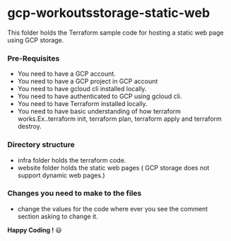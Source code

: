 # gcp-workoutsstorage-static-web
This folder holds the Terraform sample code for hosting a static web page using GCP storage.

### Pre-Requisites
- You need to have a GCP account.
- You need to have a GCP project in GCP account
- You need to have gcloud cli installed locally.
- You need to have authenticated to GCP using gcloud cli.
- You need to have Terraform installed locally.
- You need to have basic understanding of how terraform works.Ex..terraform init, terraform plan, terraform apply and terraform destroy.

### Directory structure
- infra folder holds the terraform code.
- website folder holds the static web pages ( GCP storage does not support dynamic web pages.)

### Changes you need to make to the files
- change the values for the code where ever you see the comment section asking to change it.


**Happy Coding !** :smiley: